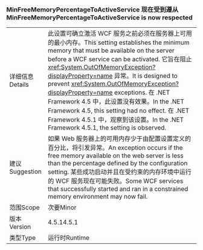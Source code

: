 ### <a name="minfreememorypercentagetoactiveservice-is-now-respected"></a><span data-ttu-id="88cf1-101">MinFreeMemoryPercentageToActiveService 现在受到遵从</span><span class="sxs-lookup"><span data-stu-id="88cf1-101">MinFreeMemoryPercentageToActiveService is now respected</span></span>

|   |   |
|---|---|
|<span data-ttu-id="88cf1-102">详细信息</span><span class="sxs-lookup"><span data-stu-id="88cf1-102">Details</span></span>|<span data-ttu-id="88cf1-103">此设置可确立激活 WCF 服务之前必须在服务器上可用的最小内存。</span><span class="sxs-lookup"><span data-stu-id="88cf1-103">This setting establishes the minimum memory that must be available on the server before a WCF service can be activated.</span></span> <span data-ttu-id="88cf1-104">它旨在阻止 <xref:System.OutOfMemoryException?displayProperty=name> 异常。</span><span class="sxs-lookup"><span data-stu-id="88cf1-104">It is designed to prevent <xref:System.OutOfMemoryException?displayProperty=name> exceptions.</span></span> <span data-ttu-id="88cf1-105">在 .NET Framework 4.5 中，此设置没有效果。</span><span class="sxs-lookup"><span data-stu-id="88cf1-105">In the .NET Framework 4.5, this setting had no effect.</span></span> <span data-ttu-id="88cf1-106">在 .NET Framework 4.5.1 中，观察到该设置。</span><span class="sxs-lookup"><span data-stu-id="88cf1-106">In the .NET Framework 4.5.1, the setting is observed.</span></span>|
|<span data-ttu-id="88cf1-107">建议</span><span class="sxs-lookup"><span data-stu-id="88cf1-107">Suggestion</span></span>|<span data-ttu-id="88cf1-108">如果 Web 服务器上的可用内存少于由配置设置定义的百分比，将引发异常。</span><span class="sxs-lookup"><span data-stu-id="88cf1-108">An exception occurs if the free memory available on the web server is less than the percentage defined by the configuration setting.</span></span> <span data-ttu-id="88cf1-109">某些成功启动并且在受约束的内存环境中运行的 WCF 服务现在可能失败。</span><span class="sxs-lookup"><span data-stu-id="88cf1-109">Some WCF services that successfully started and ran in a constrained memory environment may now fail.</span></span>|
|<span data-ttu-id="88cf1-110">范围</span><span class="sxs-lookup"><span data-stu-id="88cf1-110">Scope</span></span>|<span data-ttu-id="88cf1-111">次要</span><span class="sxs-lookup"><span data-stu-id="88cf1-111">Minor</span></span>|
|<span data-ttu-id="88cf1-112">版本</span><span class="sxs-lookup"><span data-stu-id="88cf1-112">Version</span></span>|<span data-ttu-id="88cf1-113">4.5.1</span><span class="sxs-lookup"><span data-stu-id="88cf1-113">4.5.1</span></span>|
|<span data-ttu-id="88cf1-114">类型</span><span class="sxs-lookup"><span data-stu-id="88cf1-114">Type</span></span>|<span data-ttu-id="88cf1-115">运行时</span><span class="sxs-lookup"><span data-stu-id="88cf1-115">Runtime</span></span>|


